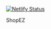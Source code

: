 [![Netlify Status](https://api.netlify.com/api/v1/badges/887a044d-80b6-446d-be03-091afdc522ad/deploy-status)](https://app.netlify.com/sites/shopez186/deploys)

ShopEZ
